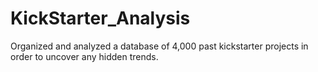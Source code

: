 # KickStarter_Analysis
Organized and analyzed a database of 4,000 past kickstarter projects in order to uncover any hidden trends.
